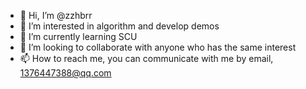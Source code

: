 - 👋 Hi, I’m @zzhbrr
- 👀 I’m interested in algorithm and develop demos
- 🌱 I’m currently learning SCU
- 💞️ I’m looking to collaborate with anyone who has the same interest
- 📫 How to reach me, you can communicate with me by email, 1376447388@qq.com

<!---
zzhbrr/zzhbrr is a ✨ special ✨ repository because its `README.md` (this file) appears on your GitHub profile.
You can click the Preview link to take a look at your changes.
--->
